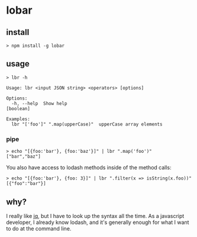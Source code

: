 # lobar

## install

```
> npm install -g lobar
```

## usage

```
> lbr -h

Usage: lbr <input JSON string> <operators> [options]

Options:
  -h, --help  Show help                                                [boolean]

Examples:
  lbr "['foo']" ".map(upperCase)"  upperCase array elements
```

### pipe

```
> echo "[{foo:'bar'}, {foo:'baz'}]" | lbr ".map('foo')"
["bar","baz"]
```

You also have access to lodash methods inside of the method calls:

```
> echo "[{foo:'bar'}, {foo: 3}]" | lbr ".filter(x => isString(x.foo))"
[{"foo":"bar"}]
```

## why?

I really like [jq](https://stedolan.github.io/jq/), but I have to look up the
syntax all the time. As a javascript developer, I already know lodash, and it's
generally enough for what I want to do at the command line.
